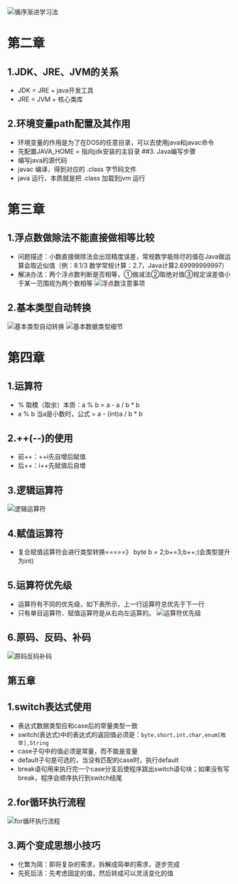 ![循序渐进学习法](https://figure-bed-wu.oss-cn-nanjing.aliyuncs.com/typora/202312182136962.png)
# 第二章
## 1.JDK、JRE、JVM的关系
* JDK = JRE + java开发工具
* JRE = JVM + 核心类库
## 2.环境变量path配置及其作用
* 环境变量的作用是为了在DOS的任意目录，可以去使用java和javac命令
* 先配置JAVA_HOME = 指向jdk安装的主目录
##3. Java编写步骤
* 编写java的源代码
* javac 编译，得到对应的 .class 字节码文件
* java 运行，本质就是把 .class 加载到jvm 运行
# 第三章
## 1.浮点数做除法不能直接做相等比较
* 问题描述：小数直接做除法会出现精度误差，常规数学能除尽的值在Java做运算会取近似值（例：8.1/3 数学常规计算：2.7，Java计算2.69999999997）
* 解决办法：两个浮点数判断是否相等，①做减法②取绝对值③规定误差值小于某一范围视为两个数相等
![浮点数注意事项](https://figure-bed-wu.oss-cn-nanjing.aliyuncs.com/typora/202312191930517.png)
## 2.基本类型自动转换
![基本类型自动转换](https://figure-bed-wu.oss-cn-nanjing.aliyuncs.com/typora/202312192001510.png)
![基本数据类型细节](https://figure-bed-wu.oss-cn-nanjing.aliyuncs.com/typora/202312192011735.png)
# 第四章
## 1.运算符
* % 取模（取余）本质：a % b = a - a / b * b
* a % b 当a是小数时，公式 = a - (int)a / b * b
## 2.++(--)的使用
* 前++：++i先自增后赋值
* 后++：i++先赋值后自增
## 3.逻辑运算符
![逻辑运算符](https://figure-bed-wu.oss-cn-nanjing.aliyuncs.com/typora/202312202005000.png)
## 4.赋值运算符
* 复合赋值运算符会进行类型转换=====》
byte b = 2;b+=3;b++;(会类型提升为int)
## 5.运算符优先级
* 运算符有不同的优先级，如下表所示，上一行运算符总优先于下一行
* 只有单目运算符、赋值运算符是从右向左运算的。
![运算符优先级](https://figure-bed-wu.oss-cn-nanjing.aliyuncs.com/typora/202312202041450.png)
## 6.原码、反码、补码
![原码反码补码](https://figure-bed-wu.oss-cn-nanjing.aliyuncs.com/typora/202312202113751.png)
## 第五章
## 1.switch表达式使用
* 表达式数据类型应和case后的常量类型一致
* switch(表达式)中的表达式的返回值必须是：`byte,short,int,char,enum[枚举],String` 
* case子句中的值必须是常量，而不能是变量
* default子句是可选的，当没有匹配的case时，执行default
* break语句用来执行完一个case分支后使程序跳出switch语句块；如果没有写break，程序会顺序执行到switch结尾
## 2.for循环执行流程
![for循环执行流程](https://figure-bed-wu.oss-cn-nanjing.aliyuncs.com/typora/202312211946052.png)
## 3.两个变成思想小技巧
* 化繁为简：即将复杂的需求，拆解成简单的需求，逐步完成
* 先死后活：先考虑固定的值，然后转成可以灵活变化的值